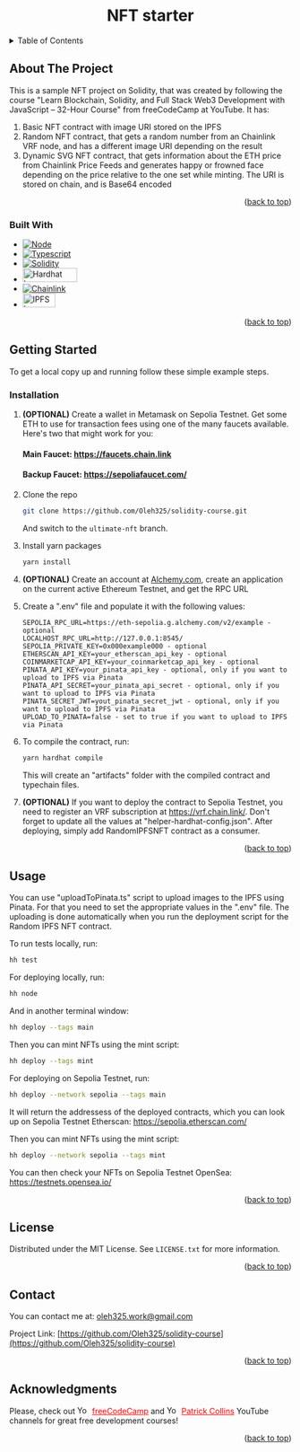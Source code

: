 <h1 align="center">NFT starter</h1>

<!-- TABLE OF CONTENTS -->
<details>
  <summary>Table of Contents</summary>
  <ol>
    <li>
      <a href="#about-the-project">About The Project</a>
      <ul>
        <li><a href="#built-with">Built With</a></li>
      </ul>
    </li>
    <li>
      <a href="#getting-started">Getting Started</a>
      <ul>
        <li><a href="#installation">Installation</a></li>
      </ul>
    </li>
    <li><a href="#usage">Usage</a></li>
    <li><a href="#license">License</a></li>
    <li><a href="#contact">Contact</a></li>
    <li><a href="#acknowledgments">Acknowledgments</a></li>
  </ol>
</details>

<!-- ABOUT THE PROJECT -->

## About The Project

This is a sample NFT project on Solidity, that was created by following the course "Learn Blockchain, Solidity, and Full Stack Web3 Development with JavaScript – 32-Hour Course" from freeCodeCamp at YouTube.
It has:
1. Basic NFT contract with image URI stored on the IPFS
2. Random NFT contract, that gets a random number from an Chainlink VRF node, and has a different image URI depending on the result
3. Dynamic SVG NFT contract, that gets information about the ETH price from Chainlink Price Feeds and generates happy or frowned face depending on the price relative to the one set while minting. The URI is stored on chain, and is Base64 encoded

<p align="right">(<a href="#readme-top">back to top</a>)</p>

### Built With

-   [![Node][Nodejs.org]][Node-url]
-   [![Typescript][Typescriptlang.org]][Typescript-url]
-   [![Solidity][Soliditylang.org]][Solidity-url]
-   [<img src="https://i.ibb.co/vmt4rKJ/badge.jpg" alt="Hardhat logo" style="height: 25px; width:97px;"/>][Hardhat-url]
-   [![Chainlink][Chain.link]][Chainlink-url]
-   [<img src="https://i.ibb.co/6rDd1Y1/IPFS-logo.png" alt="IPFS logo" style="height: 25px; width:58px;"/>][IPFS-url]

<p align="right">(<a href="#readme-top">back to top</a>)</p>

<!-- GETTING STARTED -->

## Getting Started

To get a local copy up and running follow these simple example steps.

### Installation

1. **(OPTIONAL)** Create a wallet in Metamask on Sepolia Testnet. Get some ETH to use for transaction fees using one of the many faucets available. Here's two that might work for you:

    #### Main Faucet: https://faucets.chain.link
    #### Backup Faucet: https://sepoliafaucet.com/

2. Clone the repo
    ```sh
    git clone https://github.com/Oleh325/solidity-course.git
    ```
    And switch to the ```ultimate-nft``` branch.
3. Install yarn packages
    ```sh
    yarn install
    ```
4. **(OPTIONAL)** Create an account at [Alchemy.com][Alchemy-url], create an application on the current active Ethereum Testnet, and get the RPC URL
5. Create a ".env" file and populate it with the following values:
    ```env
    SEPOLIA_RPC_URL=https://eth-sepolia.g.alchemy.com/v2/example - optional
    LOCALHOST_RPC_URL=http://127.0.0.1:8545/
    SEPOLIA_PRIVATE_KEY=0x000example000 - optional
    ETHERSCAN_API_KEY=your_etherscan_api_key - optional
    COINMARKETCAP_API_KEY=your_coinmarketcap_api_key - optional
    PINATA_API_KEY=your_pinata_api_key - optional, only if you want to upload to IPFS via Pinata
    PINATA_API_SECRET=your_pinata_api_secret - optional, only if you want to upload to IPFS via Pinata
    PINATA_SECRET_JWT=yout_pinata_secret_jwt - optional, only if you want to upload to IPFS via Pinata
    UPLOAD_TO_PINATA=false - set to true if you want to upload to IPFS via Pinata
    ```
6. To compile the contract, run:
    ```sh
    yarn hardhat compile
    ```
    This will create an "artifacts" folder with the compiled contract and typechain files.
7. **(OPTIONAL)** If you want to deploy the contract to Sepolia Testnet, you need to register an VRF subscription at https://vrf.chain.link/. Don't forget to update all the values at "helper-hardhat-config.json". After deploying, simply add RandomIPFSNFT contract as a consumer.

<p align="right">(<a href="#readme-top">back to top</a>)</p>

<!-- USAGE EXAMPLES -->

## Usage

You can use "uploadToPinata.ts" script to upload images to the IPFS using Pinata. For that you need to set the appropriate values in the ".env" file. The uploading is done automatically when you run the deployment script for the Random IPFS NFT contract.

To run tests locally, run:
```sh
hh test
```

For deploying locally, run:
```sh
hh node
```
And in another terminal window:
```sh
hh deploy --tags main
```

Then you can mint NFTs using the mint script:
```sh
hh deploy --tags mint
```

For deploying on Sepolia Testnet, run:

```sh
hh deploy --network sepolia --tags main
```

It will return the addressess of the deployed contracts, which you can look up on Sepolia Testnet Etherscan: https://sepolia.etherscan.com/

Then you can mint NFTs using the mint script:
```sh
hh deploy --network sepolia --tags mint
```

You can then check your NFTs on Sepolia Testnet OpenSea: https://testnets.opensea.io/

<p align="right">(<a href="#readme-top">back to top</a>)</p>

<!-- LICENSE -->

## License

Distributed under the MIT License. See `LICENSE.txt` for more information.

<p align="right">(<a href="#readme-top">back to top</a>)</p>

<!-- CONTACT -->

## Contact

You can contact me at: oleh325.work@gmail.com

Project Link: [https://github.com/Oleh325/solidity-course](https://github.com/Oleh325/solidity-course)

<p align="right">(<a href="#readme-top">back to top</a>)</p>

<!-- ACKNOWLEDGMENTS -->

## Acknowledgments

Please, check out <img src="https://upload.wikimedia.org/wikipedia/commons/e/ef/Youtube_logo.png?20220706172052" alt="Youtube logo" style="height: 15px; width:22.5px;"/> <a href="https://www.youtube.com/@freecodecamp" style="color: red;">freeCodeCamp</a>
 and <img src="https://upload.wikimedia.org/wikipedia/commons/e/ef/Youtube_logo.png?20220706172052" alt="Youtube logo" style="height: 15px; width:22.5px;"/> <a href="https://www.youtube.com/@PatrickAlphaC" style="color: red;">Patrick Collins</a> YouTube channels for great free development courses!


<p align="right">(<a href="#readme-top">back to top</a>)</p>

<!-- MARKDOWN LINKS & IMAGES -->
<!-- https://www.markdownguide.org/basic-syntax/#reference-style-links -->

[linkedin-shield]: https://img.shields.io/badge/-LinkedIn-black.svg?style=for-the-badge&logo=linkedin&colorB=555
[linkedin-url]: https://www.linkedin.com/in/oleh-yatskiv-8746b820b/
[Nodejs.org]: https://img.shields.io/badge/Node%20js-339933?style=for-the-badge&logo=nodedotjs&logoColor=white
[Node-url]: https://nodejs.org/
[Typescriptlang.org]: https://img.shields.io/badge/TypeScript-007ACC?style=for-the-badge&logo=typescript&logoColor=white
[Typescript-url]: https://www.typescriptlang.org/
[Soliditylang.org]: https://img.shields.io/badge/Solidity-e6e6e6?style=for-the-badge&logo=solidity&logoColor=black
[Solidity-url]: https://soliditylang.org/
[Chain.link]: https://img.shields.io/badge/Chainlink-375BD2?style=for-the-badge&logo=Chainlink&logoColor=white
[Chainlink-url]: https://chain.link/
[Hardhat-url]: https://hardhat.org/
[IPFS-url]: https://ipfs.tech/
[Alchemy-url]: https://www.alchemy.com/